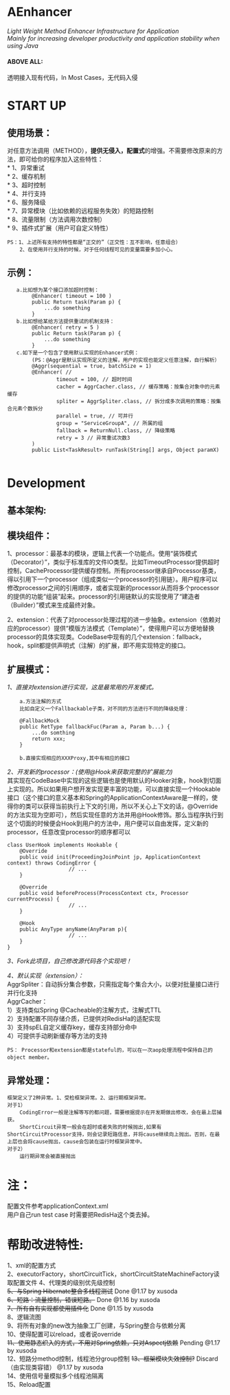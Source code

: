 # AEnhancer

*Light Weight Method Enhancer Infrastructure for Application*  
*Mainly for increasing developer productivity and application stability when using Java*

#### ABOVE ALL:
透明接入现有代码，In Most Cases，无代码入侵

# START UP
## 使用场景：
对任意方法调用（METHOD），**提供无侵入，配置式**的增强。不需要修改原来的方法，即可给你的程序加入这些特性：  
    * 1、异常重试  
    * 2、缓存机制  
    * 3、超时控制  
    * 4、并行支持  
    * 6、服务降级  
    * 7、异常模块（比如依赖的远程服务失效）的短路控制  
    * 8、流量限制（方法调用次数控制）  
    * 9、插件式扩展（用户可自定义特性） 
      
	PS：1、上述所有支持的特性都是“正交的”（正交性：互不影响，任意组合） 
		2、在使用并行支持的时候，对于任何线程可见的变量需要多加小心。 
		


## 示例：

```
   a.比如想为某个接口添加超时控制：
		@Enhancer( timeout = 100 )
		public Return task(Param p) {
			...do something
		}
   b.比如想给某给方法提供重试的机制支持：
		@Enhancer( retry = 5 )
		public Return task(Param p) {
			...do something
		}
   c.如下是一个包含了使用默认实现的Enhancer式例：
		(PS：@Aggr是默认实现所定义的注解，用户的实现也能定义任意注解，自行解析）
		@Aggr(sequential = true, batchSize = 1)
    	@Enhancer( //
        	    timeout = 100, // 超时时间
           		cacher = AggrCacher.class, // 缓存策略：按集合对象中的元素缓存
            	spliter = AggrSpliter.class, // 拆分成多次调用的策略：按集合元素个数拆分
            	parallel = true, // 可并行
            	group = "ServiceGroupA", // 所属的组
            	fallback = ReturnNull.class, // 降级策略
            	retry = 3 // 异常重试次数3
    	)
    	public List<TaskResult> runTask(String[] args, Object paramX)
  
```

# Development
##	基本架构:

##	模块组件：
   1、processor：最基本的模块，逻辑上代表一个功能点。使用“装饰模式（Decorator）”，类似于标准库的文件IO类型。比如TimeoutProcessor提供超时控制，CacheProcessor提供缓存控制。所有processor继承自Processor基类，得以引用下一个processor（组成类似一个processor的引用链）。用户程序可以修改processor之间的引用顺序，或者实现新的processor从而将多个processor的提供的功能“组装”起来。processor的引用链默认的实现使用了“建造者（Builder）”模式来生成最终对象。

   2、extension：代表了对processor处理过程的进一步抽象。extension（依赖对应的processor）提供“模版方法模式（Template）”，使得用户可以方便地替换processor的具体实现类。CodeBase中现有的几个extension：fallback，hook，split都提供声明式（注解）的扩展，即不用实现特定的接口。

	
## 扩展模式：
   *1、直接对extension进行实现，这是最常用的开发模式。*  
		
		a.方法注解的方式
		比如自定义一个Fallbackable子类，对不同的方法进行不同的降级处理：
		
    	@FallbackMock
		public RetType fallbackFuc(Param a, Param b...) {
			...do somthing 
    	    return xxx;
		}
   		
		b.直接实现相应的XXXProxy,其中有相应的接口
   
   *2、开发新的processor：(使用@Hook来获取完整的扩展能力)*  
   其实现在CodeBase中实现的这些逻辑也是使用默认的Hooker对象，hook到切面上实现的。所以如果用户想开发实现更丰富的功能，可以直接实现一个Hookable接口（这个接口的意义基本和Spring的ApplicationContextAware是一样的，使得你的类可以获得当前执行上下文的引用，所以不关心上下文的话，@Override的方法实现为空即可），然后实现任意的方法并用@Hook修饰。那么当程序执行到这个切面的时候便会Hook到用户的方法中，用户便可以自由发挥，定义新的processor，任意改变processor的顺序都可以

	class UserHook implements Hookable {
		@Override
		public void init(ProceedingJoinPoint jp, ApplicationContext context) throws CodingError {
						// ...
		}
                   
		@Override
		public void beforeProcess(ProcessContext ctx, Processor currentProcess) {
						// ...
		}
                    
		@Hook
		public AnyType anyName(AnyParam p){
                     	// ...
		}
	}
	
   *3、Fork此项目，自己修改源代码各个实现吧！*
   
   *4、默认实现（extension）：*  
		AggrSpliter：自动拆分集合参数，只需指定每个集合大小，以便对批量接口进行并行化支持  
		AggrCacher：  
			1）支持类似Spring @Cacheable的注解方式，注解式TTL  
    		2）支持配置不同存储介质，已提供对RedisHa的适配实现  
    		3）支持spEL自定义缓存key，缓存支持部分命中  
			4）可提供手动刷新缓存等方法的支持    
	
	PS： Processor和extension都是stateful的，可以在一次aop处理流程中保持自己的object member。
	
## 异常处理：
	框架定义了2种异常。1、受检框架异常。2、运行期框架异常。
	对于1）
		CodingError一般是注解等写的都问题，需要根据提示在开发期做出修改，会在最上层捕获。
		ShortCircuit异常一般会在超时或者失败的时候抛出,如果有ShortCircuitProcessor支持，则会记录短路信息，并将cause继续向上抛出。否则，在最上层也会将cause抛出，cause会包装在运行时框架异常中。
	对于2）
		运行期异常会被直接抛出
		
# 注：
配置文件参考applicationContext.xml  
用户自己run test case 时需要把RedisHa这个类去掉。  

# 帮助改进特性:
1、xml的配置方式  
2、executorFactory，shortCircuitTick，shortCircuitStateMachineFactory读取配置文件
4、代理类的级别优先级控制  
~~5、与Spring Hibernate整合多线程测试~~ Done @1.17 by xusoda  
~~6、短路：流量控制，错误短路。~~ Done @1.16 by xusoda  
~~7、所有自有实现都使用插件化~~ Done @1.15 by xusoda  
8、逻辑流图  
9、将所有对象的new改为抽象工厂创建，与Spring整合与依赖分离  
10、使得配置可以reload，或者说override  
~~11、使用静态织入的方式，不用对Spring依赖，只对Aspectj依赖~~ Pending @1.17 by xusoda  
12、短路分method控制，线程池分group控制 
~~13、框架模块失效控制?~~ Discard（由实现类容错） @1.17 by xusoda   
14、使用信号量模拟多个线程池隔离  
15、Reload配置  
